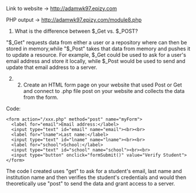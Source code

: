 Link to website -> http://adamwk97.epizy.com
       
PHP output -> http://adamwk97.epizy.com/module8.php

1. What is the difference between $_Get vs. $_POST?

"$_Get" requests data from either a user or a repository where can then be stored in memory,while "$_Post" takes that data from memory and pushes it to update a resource. For example, $_Get could be used to ask for a user's email address and store it locally, while $_Post would be used to send and update that email address to a server.

2. 2. Create an HTML form page on your website that used Post or Get and connect to .php file post on your website and collects the data from the form. 

Code:
```
<form action="/xxx.php" method="post" name="myForm">
  <label for="email">Email address:</label>
  <input type="text" id="email" name="email"><br><br>
  <label for="lname">Last name:</label>
  <input type="text" id="lname" name="lname"><br><br>
  <label for="school">School:</label>
  <input type="text" id="school" name="school"><br><br>
  <input type="button" onclick="formSubmit()" value="Verify Student">
</form>
```
The code I created uses "get" to ask for a student's email, last name and institution name and then verifies the student's credentials and would then theoretically use "post"
to send the data and grant access to a server. 
